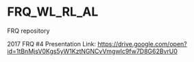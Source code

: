 # FRQ_WL_RL_AL
FRQ repository

2017 FRQ #4
Presentation Link: https://drive.google.com/open?id=1tBnMjsV0Kgs5yW1KztNGNCvVmgwIc9fw7D8G62BvrU0
